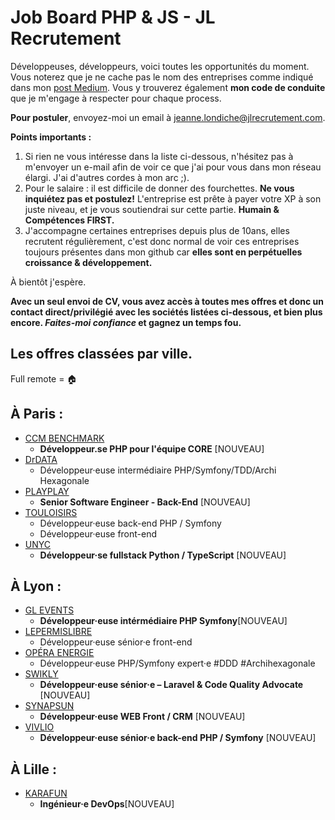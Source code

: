 # Job Board PHP & JS - JL Recrutement

Développeuses, développeurs, voici toutes les opportunités du moment. Vous noterez que je ne cache pas le nom des entreprises comme indiqué dans mon <a href="https://medium.com/@jlondiche/jarr%C3%AAte-le-recrutement-propri%C3%A9taire-je-d%C3%A9marre-l-open-source-6e33463aec9">post Medium</a>. Vous y trouverez également **mon code de conduite** que je m'engage à respecter pour chaque process.

**Pour postuler**, envoyez-moi un email à <a href="mailto:jeanne.londiche@jlrecrutement.com">jeanne.londiche@jlrecrutement.com</a>.

**Points importants :** 
1. Si rien ne vous intéresse dans la liste ci-dessous, n'hésitez pas à m'envoyer un e-mail afin de voir ce que j'ai pour vous dans mon réseau élargi. J'ai d'autres cordes à mon arc ;).
2. Pour le salaire : il est difficile de donner des fourchettes. **Ne vous inquiétez pas et postulez!** L'entreprise est prête à payer votre XP à son juste niveau, et je vous soutiendrai sur cette partie. **Humain & Compétences FIRST.**
3. J'accompagne certaines entreprises depuis plus de 10ans, elles recrutent régulièrement, c'est donc normal de voir ces entreprises toujours présentes dans mon github car **elles sont en perpétuelles croissance & développement.**

À bientôt j'espère.

**Avec un seul envoi de CV, vous avez accès à toutes mes offres et donc un contact direct/privilégié avec les sociétés listées ci-dessous, et bien plus encore. _Faites-moi confiance_ et gagnez un temps fou.**


## Les offres classées par ville.
Full remote = 🏠

## À Paris : 

- [CCM BENCHMARK](CCM_BENCHMARK.md)
	- **Développeur.se PHP pour l'équipe CORE** [NOUVEAU]
- [DrDATA](DrDATA.md)
	- Développeur·euse intermédiaire PHP/Symfony/TDD/Archi Hexagonale
- [PLAYPLAY](PLAYPLAY.md)
	- **Senior Software Engineer - Back-End** [NOUVEAU]
- [TOULOISIRS](TOULOISIRS.md)
	- Développeur·euse back-end PHP / Symfony
	- Développeur·euse front-end
- [UNYC](UNYC.md)
	- **Développeur·se fullstack Python / TypeScript** [NOUVEAU] 


## À Lyon : 

- [GL EVENTS](GL_EVENTS.md)
	- **Développeur·euse intérmédiaire PHP Symfony**[NOUVEAU]
- [LEPERMISLIBRE](LEPERMISLIBRE.md)
	- Développeur·euse sénior·e front-end
- [OPÉRA ENERGIE](OPERA_ENERGIE.md)
	- Développeur·euse PHP/Symfony expert·e #DDD #Archihexagonale
- [SWIKLY](SWIKLY.md)
	- **Développeur·euse sénior·e – Laravel & Code Quality Advocate** [NOUVEAU]
- [SYNAPSUN](SYNAPSUN.md)
	- **Développeur·euse WEB Front / CRM** [NOUVEAU] 
- [VIVLIO](VIVLIO.md)
	- **Développeur·euse sénior·e back-end PHP / Symfony** [NOUVEAU]

## À Lille : 
- [KARAFUN](KARAFUN.md)
	- **Ingénieur·e DevOps**[NOUVEAU]



